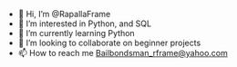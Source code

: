 - 👋 Hi, I’m @RapallaFrame
- 👀 I’m interested in Python, and SQL
- 🌱 I’m currently learning Python
- 💞️ I’m looking to collaborate on beginner projects
- 📫 How to reach me Bailbondsman_rframe@yahoo.com

<!---
RapallaFrame/RapallaFrame is a ✨ special ✨ repository because its `README.md` (this file) appears on your GitHub profile.
You can click the Preview link to take a look at your changes.
--->
